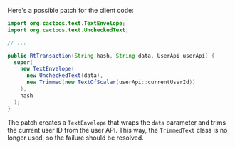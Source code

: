 Here's a possible patch for the client code:
```java
import org.cactoos.text.TextEnvelope;
import org.cactoos.text.UncheckedText;

// ...

public RtTransaction(String hash, String data, UserApi userApi) {
  super(
    new TextEnvelope(
      new UncheckedText(data),
      new Trimmed(new TextOfScalar(userApi::currentUserId))
    ),
    hash
  );
}
```
The patch creates a `TextEnvelope` that wraps the `data` parameter and trims the current user ID from the user API. This way, the `TrimmedText` class is no longer used, so the failure should be resolved.